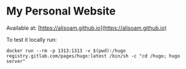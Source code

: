 # My Personal Website

Available at: [https://alisoam.github.io](https://alisoam.github.io)

To test it locally run:
```
docker run --rm -p 1313:1313 -v $(pwd):/hugo registry.gitlab.com/pages/hugo:latest /bin/sh -c "cd /hugo; hugo server"
```
